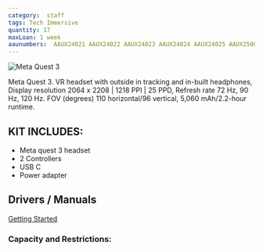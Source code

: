 ```yaml
---
category:  staff
tags: Tech Immersive
quantity: 17
maxLoan: 1 week
aaunumbers:  AAUX24021 AAUX24022 AAUX24023 AAUX24024 AAUX24025 AAUX25005 AAUX25006 AAUX25007 AAUX25008 AAUX25009 AAUX25010 AAUX25011 AAUX25012 AAUX25013 AAUX25014 AAU25047 AAU25046
---
```

![Meta Quest 3](https://mixed-news.com/en/wp-content/uploads/2024/09/Meta-Quest-3-Hardware-Hero-1200x675.jpg)

Meta Quest 3. VR headset with outside in tracking and in-built headphones, Display resolution 2064 x 2208 | 1218 PPI | 25 PPD, Refresh rate 72 Hz, 90 Hz, 120 Hz. FOV (degrees) 110 horizontal/96 vertical, 5,060 mAh/2.2-hour runtime.
## KIT INCLUDES:
-  Meta quest 3 headset  
-  2 Controllers  
-  USB C  
-  Power adapter

## Drivers / Manuals
[Getting Started](https://www.meta.com/da-dk/help/quest/articles/getting-started/getting-started-with-quest-3/)



### Capacity and Restrictions:
